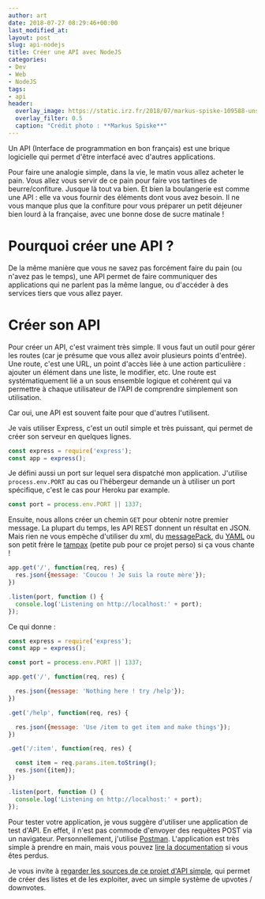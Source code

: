 ```yaml
---
author: art
date: 2018-07-27 08:29:46+00:00
last_modified_at:
layout: post
slug: api-nodejs
title: Créer une API avec NodeJS
categories:
- Dev
- Web
- NodeJS
tags:
- api
header:
  overlay_image: https://static.irz.fr/2018/07/markus-spiske-109588-unsplash.jpg
  overlay_filter: 0.5
  caption: "Crédit photo : **Markus Spiske**"
---
```


Un API (Interface de programmation en bon français) est une brique logicielle qui permet d'être interfacé avec d'autres applications.

Pour faire une analogie simple, dans la vie, le matin vous allez acheter le pain. Vous allez vous servir de ce pain pour faire vos tartines de beurre/confiture. Jusque là tout va bien. Et bien la boulangerie est comme une API : elle va vous fournir des éléments dont vous avez besoin. Il ne vous manque plus que la confiture pour vous préparer un petit déjeuner bien lourd à la française, avec une bonne dose de sucre matinale !

# Pourquoi créer une API ?

De la même manière que vous ne savez pas forcément faire du pain (ou n'avez pas le temps), une API permet de faire communiquer des applications qui ne parlent pas la même langue, ou d'accéder à des services tiers que vous allez payer.

# Créer son API

Pour créer un API, c'est vraiment très simple. Il vous faut un outil pour gérer les routes (car je présume que vous allez avoir plusieurs points d'entrée). Une route, c'est une URL, un point d'accès liée à une action particulière : ajouter un élément dans une liste, le modifier, etc. Une route est systématiquement lié a un sous ensemble logique et cohérent qui va permettre à chaque utilisateur de l'API de comprendre simplement son utilisation.

Car oui, une API est souvent faite pour que d'autres l'utilisent.

Je vais utiliser Express, c'est un outil simple et très puissant, qui permet de créer son serveur en quelques lignes.

```js
const express = require('express');
const app = express();
```

Je défini aussi un port sur lequel sera dispatché mon application. J'utilise `process.env.PORT` au cas ou l'hébergeur demande un à utiliser un port spécifique, c'est le cas pour Heroku par example.

```js
const port = process.env.PORT || 1337;
```

Ensuite, nous allons créer un chemin `GET` pour obtenir notre premier message. La plupart du temps, les API REST donnent un résultat en JSON. Mais rien ne vous empèche d'utiliser du xml, du [messagePack](https://github.com/kawanet/msgpack-lite), du [YAML](http://yaml.irz.fr) ou son petit frère le [tampax](https://github.com/arthurlacoste/tampax) (petite pub pour ce projet perso) si ça vous chante !

```js
app.get('/', function(req, res) {
  res.json({message: 'Coucou ! Je suis la route mère'});
})

.listen(port, function () {
  console.log('Listening on http://localhost:' + port);
});
```

Ce qui donne :

```js
const express = require('express');
const app = express();

const port = process.env.PORT || 1337;

app.get('/', function(req, res) {

  res.json({message: 'Nothing here ! try /help'});
})

.get('/help', function(req, res) {

  res.json({message: 'Use /item to get item and make things'});
})

.get('/:item', function(req, res) {

  const item = req.params.item.toString();
  res.json({item});
})

.listen(port, function () {
  console.log('Listening on http://localhost:' + port);
});

```

Pour tester votre application, je vous suggère d'utiliser une application de test d'API. En effet, il n'est pas commode d'envoyer des requêtes POST via un navigateur.
Personnellement, j'utilise [Postman](https://www.getpostman.com/). L'application est très simple à prendre en main, mais vous pouvez [lire la documentation](https://www.getpostman.com/docs/v6/postman/sending_api_requests/requests) si vous êtes perdus.

Je vous invite à [regarder les sources de ce projet d'API simple](https://github.com/arthurlacoste/listme/blob/master/src/app.js), qui permet de créer des listes et de les exploiter, avec un simple système de upvotes / downvotes.
